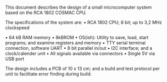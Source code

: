This document describes the design of a small microcomputer system based on the RCA 1802 COSMAC CPU. 

The specifications of the system are:
• RCA 1802 CPU; 8 bit; up to 3,2 MHz clockspeed

• 64 kB RAM memory
• 8kBROM
• OS(ish): Utility to save, load, start programs; and examine registers and memory
• TTY serial terminal connection, software UART
• 8 bit parallel in/out
• I2C interface; and a clock/calender unit
• All signals available via connectors
• Single 5V via USB port

The design includes a PCB of 10 x 13 cm; and a build and test protocol per unit to facilitate error finding during build.
